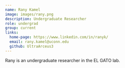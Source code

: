 ```yaml
---
name: Rany Kamel
image: images/rany.png
description: Undergraduate Researcher
role: undergrad
group: current
links:
  home-page: https://www.linkedin.com/in/ranyk/
  email: rany.kamel@uconn.edu
  github: UltraArceus3
---
```


Rany is an undergraduate researcher in the EL GATO lab. 